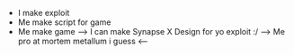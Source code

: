 - I make exploit
- Me make script for game
- Me make game
--> I can make Synapse X Design for yo exploit :/
--> Me pro at mortem metallum i guess <--
